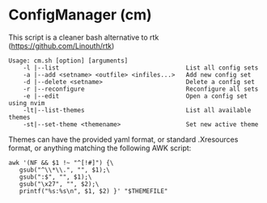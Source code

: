 # ConfigManager (cm)
This script is a cleaner bash alternative to rtk (https://github.com/Linouth/rtk)

```
Usage: cm.sh [option] [arguments]
	-l |--list                                   List all config sets
	-a |--add <setname> <outfile> <infiles...>   Add new config set
	-d |--delete <setname>                       Delete a config set
	-r |--reconfigure                            Reconfigure all sets
	-e |--edit                                   Open a config set using nvim
	-lt|--list-themes                            List all available themes
	-st|--set-theme <themename>                  Set new active theme
```

Themes can have the provided yaml format, or standard .Xresources format, or anything matching the following AWK script:
 ```
awk '(NF && $1 !~ "^[!#]") {\
    gsub("^\\*\\.", "", $1);\
    gsub(":$", "", $1);\
    gsub("\x27", "", $2);\
    printf("%s:%s\n", $1, $2) }' "$THEMEFILE"
```
